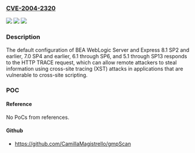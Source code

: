### [CVE-2004-2320](https://cve.mitre.org/cgi-bin/cvename.cgi?name=CVE-2004-2320)
![](https://img.shields.io/static/v1?label=Product&message=n%2Fa&color=blue)
![](https://img.shields.io/static/v1?label=Version&message=n%2Fa&color=blue)
![](https://img.shields.io/static/v1?label=Vulnerability&message=n%2Fa&color=brighgreen)

### Description

The default configuration of BEA WebLogic Server and Express 8.1 SP2 and earlier, 7.0 SP4 and earlier, 6.1 through SP6, and 5.1 through SP13 responds to the HTTP TRACE request, which can allow remote attackers to steal information using cross-site tracing (XST) attacks in applications that are vulnerable to cross-site scripting.

### POC

#### Reference
No PoCs from references.

#### Github
- https://github.com/CamillaMagistrello/gmpScan

